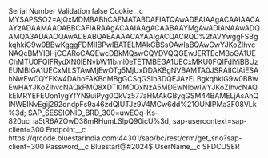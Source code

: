 <?xml version="1.0" encoding="UTF-8"?>
<CustomMetadata xmlns="http://soap.sforce.com/2006/04/metadata" xmlns:xsi="http://www.w3.org/2001/XMLSchema-instance" xmlns:xsd="http://www.w3.org/2001/XMLSchema">
    <label>Serial Number Validation</label>
    <protected>false</protected>
    <values>
        <field>Cookie__c</field>
        <value xsi:type="xsd:string">MYSAPSSO2=AjQxMDMBABhCAFMATABDAFIATQAwADEAIAAgACAAIAACAAYzADAAMAADABBCAFIARAAgACAAIAAgACAABAAYMgAwADIANAAwADQAMQA3ADAAOQAwADEABQAEAAAACAYAAlgACQACRQD%2fAVYwggFSBgkqhkiG9w0BBwKgggFDMIIBPwIBATELMAkGBSsOAwIaBQAwCwYJKoZIhvcNAQcBMYIBHjCCARoCAQEwcDBkMQswCQYDVQQGEwJERTEcMBoGA1UEChMTU0FQIFRydXN0IENvbW11bml0eTETMBEGA1UECxMKU0FQIFdlYiBBUzEUMBIGA1UECxMLSTAwMjEwOTg5MjUxDDAKBgNVBAMTA0JSRAIICiAiESAhNwEwCQYFKw4DAhoFAKBdMBgGCSqGSIb3DQEJAzELBgkqhkiG9w0BBwEwHAYJKoZIhvcNAQkFMQ8XDTI0MDQxNzA5MDEwNlowIwYJKoZIhvcNAQkEMRYEFEUon1ygYfYN9uiPyg0QkVz577aHMAkGByqGSM44BAMELjAsAhQINWEINvEgij292dndpFs9a46zdQIUTJz9V4MCw6dd%21OUNIPMa3F08VLk%3d; SAP_SESSIONID_BRD_300=uwEOq-Ks-820uc_ia5tR6AZOwD38mRHumLSlpQ90icU%3d; sap-usercontext=sap-client=300</value>
    </values>
    <values>
        <field>Endpoint__c</field>
        <value xsi:type="xsd:string">https://qrcode.bluestarindia.com:44301/sap/bc/rest/crm/get_sno?sap-client=300</value>
    </values>
    <values>
        <field>Password__c</field>
        <value xsi:type="xsd:string">Bluestar!@#2024$</value>
    </values>
    <values>
        <field>UserName__c</field>
        <value xsi:type="xsd:string">SFDCUSER</value>
    </values>
</CustomMetadata>
